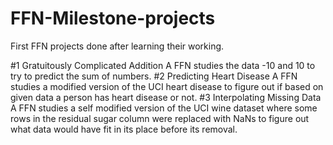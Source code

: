 # FFN-Milestone-projects
First FFN projects done after learning their working.

#1 Gratuitously Complicated Addition
A FFN studies the data -10 and 10 to try to predict the sum of numbers.
#2 Predicting Heart Disease
A FFN studies a modified version of the UCI heart disease to figure out if based on given data a person has heart disease or not.
#3 Interpolating Missing Data
A FFN studies a self modified version of the UCI wine dataset where some rows in the residual sugar column were replaced with NaNs to figure out what data would have fit in its place before its removal.
